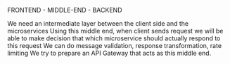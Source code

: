 FRONTEND - MIDDLE-END - BACKEND

We need an intermediate layer between the client side and the microservices
Using this middle end, when client sends request we will be able to make decision that which microservice should actually respond to this request
We can do message validation, response transformation, rate limiting
We try to prepare an API Gateway that acts as this middle end.